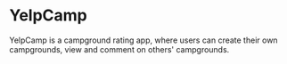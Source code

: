 # YelpCamp
YelpCamp is a campground rating app, where users can create their own campgrounds, view and comment on others' campgrounds.
